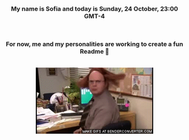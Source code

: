 


<div align="center">
<h3 >My name is Sofia and today is Sunday, 24 October, 23:00 GMT-4</h3><br>
<h3 >For now, me and my personalities are working to create a fun Readme 👋
</h3><br>
<img src='img/dwight.gif' alt='working...'/>
</div>
